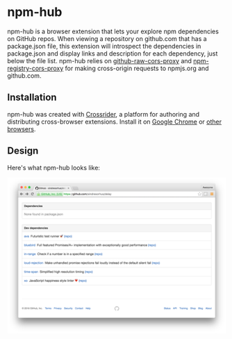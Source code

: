 # npm-hub

npm-hub is a browser extension that lets your explore npm dependencies on GitHub repos. When viewing a repository on github.com that has a package.json file, this extension will introspect the dependencies in package.json and display links and description for each dependency, just below the file list. npm-hub relies on [github-raw-cors-proxy](https://github.com/zeke/github-raw-cors-proxy#readme) and [npm-registry-cors-proxy](https://github.com/zeke/npm-registry-cors-proxy#readme) for making cross-origin requests to npmjs.org and github.com.

## Installation

npm-hub was created with [Crossrider](http://crossrider.com/), a platform for authoring and distributing cross-browser extensions. Install it on [Google Chrome](https://chrome.google.com/webstore/detail/npm-hub/kbbbjimdjbjclaebffknlabpogocablj) or [other browsers](http://crossrider.com/install/36212-npm-hub).

## Design

Here's what npm-hub looks like:

![npm-hub on Chrome](assets/npm-hub-screenshot.png)